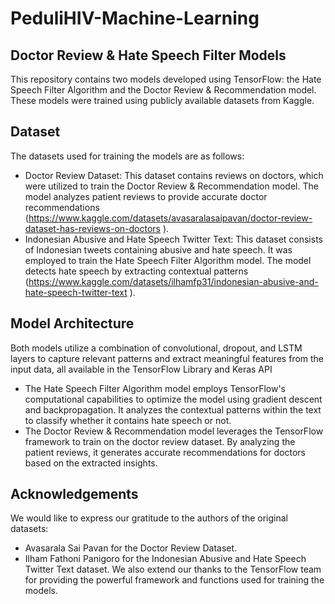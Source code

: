 # PeduliHIV-Machine-Learning

## Doctor Review & Hate Speech Filter Models
This repository contains two models developed using TensorFlow: the Hate Speech Filter Algorithm and the Doctor Review & Recommendation model. These models were trained using publicly available datasets from Kaggle.

## Dataset
The datasets used for training the models are as follows:
- Doctor Review Dataset: This dataset contains reviews on doctors, which were utilized to train the Doctor Review & Recommendation model. The model analyzes patient reviews to provide accurate doctor recommendations (https://www.kaggle.com/datasets/avasaralasaipavan/doctor-review-dataset-has-reviews-on-doctors ).
- Indonesian Abusive and Hate Speech Twitter Text: This dataset consists of Indonesian tweets containing abusive and hate speech. It was employed to train the Hate Speech Filter Algorithm model. The model detects hate speech by extracting contextual patterns (https://www.kaggle.com/datasets/ilhamfp31/indonesian-abusive-and-hate-speech-twitter-text ).

## Model Architecture
Both models utilize a combination of convolutional, dropout, and LSTM layers to capture relevant patterns and extract meaningful features from the input data, all available in the TensorFlow Library and Keras API
- The Hate Speech Filter Algorithm model employs TensorFlow's computational capabilities to optimize the model using gradient descent and backpropagation. It analyzes the contextual patterns within the text to classify whether it contains hate speech or not.
- The Doctor Review & Recommendation model leverages the TensorFlow framework to train on the doctor review dataset. By analyzing the patient reviews, it generates accurate recommendations for doctors based on the extracted insights.

## Acknowledgements
We would like to express our gratitude to the authors of the original datasets:
- Avasarala Sai Pavan for the Doctor Review Dataset.
- Ilham Fathoni Panigoro for the Indonesian Abusive and Hate Speech Twitter Text dataset.
We also extend our thanks to the TensorFlow team for providing the powerful framework and functions used for training the models.


